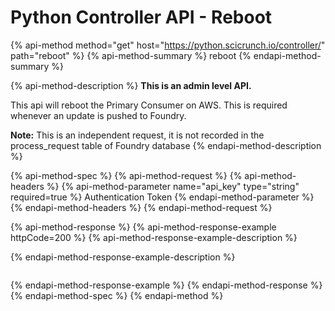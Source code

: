 # Python Controller API - Reboot

{% api-method method="get" host="https://python.scicrunch.io/controller/" path="reboot" %}
{% api-method-summary %}
reboot
{% endapi-method-summary %}

{% api-method-description %}
**This is an admin level API.**  
  
This api will reboot the Primary Consumer on AWS. This is required whenever an update is pushed to Foundry.   
  
**Note:** This is an independent request, it is not recorded in the process\_request table of Foundry database
{% endapi-method-description %}

{% api-method-spec %}
{% api-method-request %}
{% api-method-headers %}
{% api-method-parameter name="api\_key" type="string" required=true %}
Authentication Token
{% endapi-method-parameter %}
{% endapi-method-headers %}
{% endapi-method-request %}

{% api-method-response %}
{% api-method-response-example httpCode=200 %}
{% api-method-response-example-description %}

{% endapi-method-response-example-description %}

```

```
{% endapi-method-response-example %}
{% endapi-method-response %}
{% endapi-method-spec %}
{% endapi-method %}

